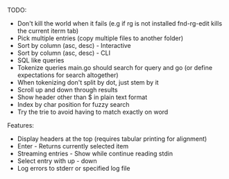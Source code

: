 
TODO:

- Don't kill the world when it fails (e.g if rg is not installed fnd-rg-edit kills the current iterm tab)
- Pick multiple entries (copy multiple files to another folder)
- Sort by column (asc, desc) - Interactive 
- Sort by column (asc, desc) - CLI 
- SQL like queries
- Tokenize queries main.go should search for query and go (or define expectations for search altogether)
- When tokenizing don't split by dot, just stem by it
- Scroll up and down through results
- Show header other than $ in plain text format
- Index by char position for fuzzy search
- Try the trie to avoid having to match exactly on word

Features:

- Display headers at the top (requires tabular printing for alignment)
- Enter - Returns currently selected item
- Streaming entries - Show while continue reading stdin
- Select entry with up - down
- Log errors to stderr or specified log file 
